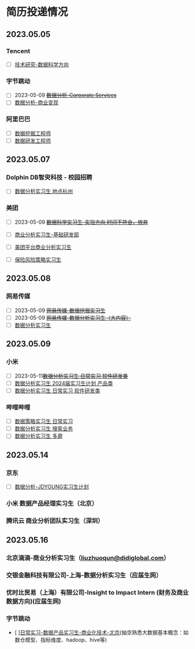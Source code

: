 # 简历投递情况

## 2023.05.05

### Tencent

* [ ] [技术研究-数据科学方向](https://join.qq.com/post_detail.html?pid=2&id=238&tid=2)
### 字节跳动

* [ ]  2023-05-09 [~~数据分析-Corporate Services~~](https://jobs.bytedance.com/campus/position/7224377522422040890/detail) 
* [ ] [数据分析-商业变现](https://jobs.bytedance.com/campus/position/7208790307289237816/detail)

### 阿里巴巴
* [ ] [数据挖掘工程师](https://talent.alibaba.com/campus/position-detail?lang=zh&positionId=2015221)
* [ ] [数据研发工程师](https://talent.alibaba.com/campus/position-detail?lang=zh&positionId=2015402)

## 2023.05.07

### Dolphin DB智臾科技 - 校园招聘
* [ ] [数据分析实习生 地点杭州](https://app.mokahr.com/campus-recruitment/dolphindb/37786#/job/29e42327-9176-4185-8bc0-4b8dbb5b821e)

### 美团
* [ ] 2023-05-09 [~~数据科学实习生-实验方向 时间不符合，放弃~~](https://zhaopin.meituan.com/web/position/detail?jobUnionId=1461130088&highlightType=campus)
  
* [ ] [商业分析实习生-基础研发部 ](https://zhaopin.meituan.com/web/position/detail?jobUnionId=1504662479&highlightType=campus)

* [ ] [美团平台商业分析实习生](https://zhaopin.meituan.com/web/delivery-confirm?jobUnionId=1420108844&jobShareType=1&highlightType=campus)
  
* [ ] [保险风险策略实习生 ](https://zhaopin.meituan.com/web/position/detail?jobUnionId=1469636875&highlightType=campus)

## 2023.05.08
### 网易传媒
* [ ] 2023-05-09 [~~网易传媒-数据挖掘实习生~~](https://hr.163.com/job-detail.html?id=47361&lang=zh)
* [ ] 2023-05-09 [~~网易传媒-数据分析实习生（大内容）~~](https://hr.163.com/job-detail.html?id=46779&lang=zh)
* [ ] [数据分析实习生](https://hr.163.com/job-detail.html?id=47563&lang=zh)

## 2023.05.09  
### 小米
* [ ] 2023-05-11[~~数据分析实习生 日常实习 软件研发类~~](https://xiaomi.jobs.f.mioffice.cn/internship/position/7218776979003752557/detail?spread=6AA3R7B)
* [ ] [数据分析实习生 2024届实习生计划 产品类](https://xiaomi.jobs.f.mioffice.cn/internship/position/7225529634836791405/detail?spread=6AA3R7B)
* [ ] [数据分析实习生 日常实习 软件研发类](https://xiaomi.jobs.f.mioffice.cn/internship/position/7225521340429189229/detail?spread=6AA3R7B)

### 哔哩哔哩
* [ ] [数据策略实习生 日常实习](https://jobs.bilibili.com/campus/positions/6222)
* [ ] [数据分析实习生 搜索业务](https://jobs.bilibili.com/campus/positions/6020)
* [ ] [数据分析实习生 多屏](https://jobs.bilibili.com/campus/positions/6070)
  
## 2023.05.14
### 京东
* [ ] [数据分析-JDYOUNG实习生计划](https://campus.jd.com/#/details?id=4127)
  
### 小米 数据产品经理实习生（北京）
### 腾讯云 商业分析团队实习生（深圳）

## 2023.05.16
### 北京滴滴-商业分析实习生（liuzhuoqun@didiglobal.com）
### 交银金融科技有限公司-上海-数据分析实习生（应届生网）
### 优时比贸易（上海）有限公司-Insight to Impact Intern (财务及商业数据方向)(应届生网)
### 字节跳动
* [ ][日常实习-数据产品实习生-商业化技术-北京](https://jobs.toutiao.com/s/UFMETtj)(抽空熟悉大数据基本概念：如数仓模型、指标维度、hadoop、hive等)


